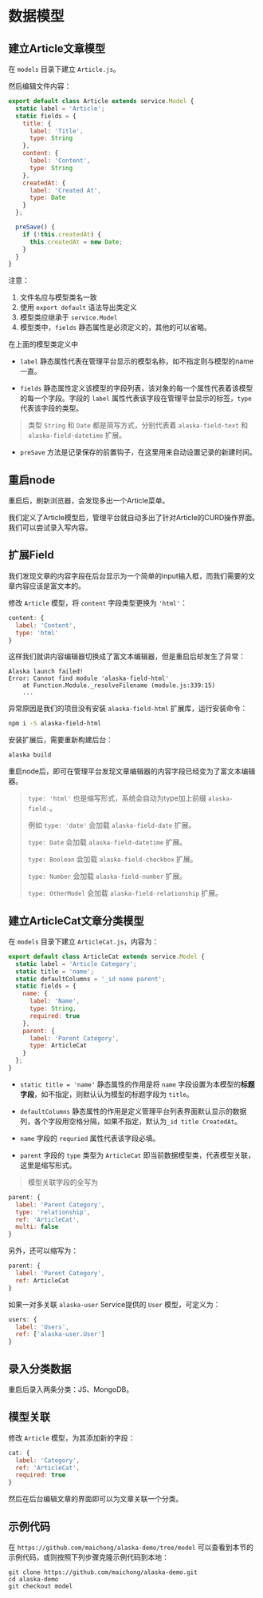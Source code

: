# 数据模型

## 建立Article文章模型

在 `models` 目录下建立 `Article.js`。

然后编辑文件内容：

```js
export default class Article extends service.Model {
  static label = 'Article';
  static fields = {
    title: {
      label: 'Title',
      type: String
    },
    content: {
      label: 'Content',
      type: String
    },
    createdAt: {
      label: 'Created At',
      type: Date
    }
  };

  preSave() {
    if (!this.createdAt) {
      this.createdAt = new Date;
    }
  }
}
```

注意：

1. 文件名应与模型类名一致
2. 使用 `export default` 语法导出类定义
3. 模型类应继承于 `service.Model`
4. 模型类中，`fields` 静态属性是必须定义的，其他的可以省略。

在上面的模型类定义中

* `label` 静态属性代表在管理平台显示的模型名称，如不指定则与模型的name一直。

* `fields` 静态属性定义该模型的字段列表，该对象的每一个属性代表着该模型的每一个字段。字段的 `label` 属性代表该字段在管理平台显示的标签，`type` 代表该字段的类型。
> 类型 `String` 和 `Date` 都是简写方式，分别代表着 `alaska-field-text` 和 `alaska-field-datetime` 扩展。

* `preSave` 方法是记录保存的前置钩子，在这里用来自动设置记录的新建时间。

## 重启node

重启后，刷新浏览器，会发现多出一个Article菜单。

我们定义了Article模型后，管理平台就自动多出了针对Article的CURD操作界面。我们可以尝试录入写内容。

## 扩展Field

我们发现文章的内容字段在后台显示为一个简单的input输入框，而我们需要的文章内容应该是富文本的。

修改 `Article` 模型，将 `content` 字段类型更换为 `'html'`：

```js
content: {
  label: 'Content',
  type: 'html'
}
```

这样我们就讲内容编辑器切换成了富文本编辑器，但是重启后却发生了异常：


```
Alaska launch failed!
Error: Cannot find module 'alaska-field-html'
    at Function.Module._resolveFilename (module.js:339:15)
    ...
```

异常原因是我们的项目没有安装 `alaska-field-html` 扩展库，运行安装命令：

```sh
npm i -S alaska-field-html
```

安装扩展后，需要重新构建后台：

```sh
alaska build
```

重启node后，即可在管理平台发现文章编辑器的内容字段已经变为了富文本编辑器。

> `type: 'html'` 也是缩写形式，系统会自动为type加上前缀 `alaska-field-`。
>
> 例如 `type: 'date'` 会加载 `alaska-field-date` 扩展。
>
> `type: Date` 会加载 `alaska-field-datetime` 扩展。
>
> `type: Boolean` 会加载 `alaska-field-checkbox` 扩展。
> 
> `type: Number` 会加载 `alaska-field-number` 扩展。
> 
> `type: OtherModel` 会加载 `alaska-field-relationship` 扩展。

## 建立ArticleCat文章分类模型

在 `models` 目录下建立 `ArticleCat.js`，内容为：

```js
export default class ArticleCat extends service.Model {
  static label = 'Article Category';
  static title = 'name';
  static defaultColumns = '_id name parent';
  static fields = {
    name: {
      label: 'Name',
      type: String,
      required: true
    },
    parent: {
      label: 'Parent Category',
      type: ArticleCat
    }
  };
}
```

* `static title = 'name'` 静态属性的作用是将 `name` 字段设置为本模型的**标题字段**，如不指定，则默认认为模型的标题字段为 `title`。

* `defaultColumns` 静态属性的作用是定义管理平台列表界面默认显示的数据列，各个字段用空格分隔，如果不指定，默认为`_id title CreatedAt`。

* `name` 字段的 `requried` 属性代表该字段必填。

* `parent` 字段的 `type` 类型为 `ArticleCat` 即当前数据模型类，代表模型关联，这里是缩写形式。

> 模型关联字段的全写为
```js
parent: {
  label: 'Parent Category',
  type: 'relationship',
  ref: 'ArticleCat',
  multi: false
}
```
另外，还可以缩写为：
```js
parent: {
  label: 'Parent Category',
  ref: ArticleCat
}
```
如果一对多关联 `alaska-user` Service提供的 `User` 模型，可定义为：
```js
users: {
  label: 'Users',
  ref: ['alaska-user.User']
}
```

## 录入分类数据

重启后录入两条分类：JS、MongoDB。

## 模型关联

修改 `Article` 模型，为其添加新的字段：

```js
cat: {
  label: 'Category',
  ref: 'ArticleCat',
  required: true
}
```

然后在后台编辑文章的界面即可以为文章关联一个分类。

## 示例代码

在 `https://github.com/maichong/alaska-demo/tree/model` 可以查看到本节的示例代码，或则按照下列步骤克隆示例代码到本地：

```
git clone https://github.com/maichong/alaska-demo.git
cd alaska-demo
git checkout model
```


